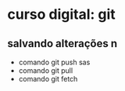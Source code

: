 

# curso digital: git

## salvando alterações n
* comando git push sas
* comando git pull
* comando git fetch
